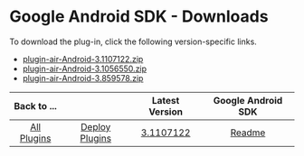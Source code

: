 
# Google Android SDK - Downloads

To download the plug-in, click the following version-specific links.
- [plugin-air-Android-3.1107122.zip](https://raw.githubusercontent.com/UrbanCode/IBM-UCD-PLUGINS/main/files/plugin-air-Android/plugin-air-Android-3.1107122.zip)
- [plugin-air-Android-3.1056550.zip](https://raw.githubusercontent.com/UrbanCode/IBM-UCD-PLUGINS/main/files/plugin-air-Android/plugin-air-Android-3.1056550.zip)
- [plugin-air-Android-3.859578.zip](https://raw.githubusercontent.com/UrbanCode/IBM-UCD-PLUGINS/main/files/plugin-air-Android/plugin-air-Android-3.859578.zip)

|Back to ...||Latest Version|Google Android SDK |
| :---: | :---: | :---: | :---: |
|[All Plugins](../../index.md)|[Deploy Plugins](../README.md)|[3.1107122](https://raw.githubusercontent.com/UrbanCode/IBM-UCD-PLUGINS/main/files/plugin-air-Android/plugin-air-Android-3.1107122.zip)|[Readme](README.md)|
